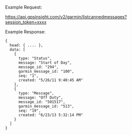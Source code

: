 Example Request:

https://api.gpsinsight.com/v2/garmin/listcannedmessages?session_token=xxxx

Example Response:

    {
      head: { .... },
      data: [
        {
          type: "Status",
          message: "Start of Day",
          message_id: "294",
          garmin_message_id: "100",
          seq: "1",
          created: "5/26/11 9:40:45 AM"
        },
        {
          type: "Message",
          message: "Off Duty",
          message_id: "501517",
          garmin_message_id: "513",
          seq: "19",
          created: "6/23/13 5:32:14 PM"
        }
      ]
    }
